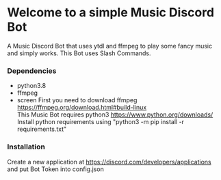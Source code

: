 # Welcome to a simple Music Discord Bot
A Music Discord Bot that uses ytdl and ffmpeg to play some fancy music and simply works. This Bot uses Slash Commands.  

### Dependencies
* python3.8
* ffmpeg
* screen
First you need to download ffmpeg https://ffmpeg.org/download.html#build-linux  
This Music Bot requires python3 https://www.python.org/downloads/  
Install python requirements using "python3 -m pip install -r requirements.txt"  

### Installation
Create a new application at https://discord.com/developers/applications and put Bot Token into config.json
